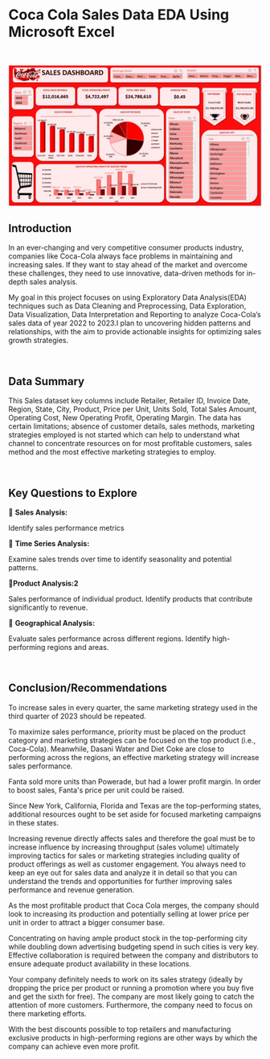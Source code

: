# Coca Cola Sales Data EDA Using Microsoft Excel
&nbsp;
  
![Coca_cola_Sales_Dashboard](CocaColashot.jpg)

## Introduction
In an ever-changing and very competitive consumer products industry, companies like Coca-Cola always face problems in maintaining and increasing sales. If they want to stay ahead of the market and overcome these challenges, they need to use innovative, data-driven methods for in-depth sales analysis.

My goal in this project focuses on using Exploratory Data Analysis(EDA) techniques such as Data Cleaning and Preprocessing, Data Exploration, Data Visualization, Data Interpretation and Reporting to analyze Coca-Cola’s sales data of year 2022 to 2023.I plan to uncovering hidden patterns and 
relationships, with the aim to provide actionable insights for optimizing sales growth strategies. 
&nbsp;
  
   &nbsp;
   
## Data Summary
This Sales dataset key columns include Retailer, Retailer ID, Invoice Date, Region, State, City, Product, Price per Unit, Units Sold, Total Sales Amount, Operating Cost, New Operating Profit, Operating Margin. The data has certain limitations; absence of customer details, sales methods, marketing strategies employed is not started which can help to understand what channel to concentrate resources on for most profitable customers, sales method and the most effective marketing strategies to employ.
&nbsp;
  
   &nbsp;
   
## Key Questions to Explore

📍 **Sales Analysis:**

Identify sales performance metrics


📍 **Time Series Analysis:**

Examine sales trends over time to identify seasonality and potential patterns.


📍**Product Analysis:2**

Sales performance of individual product.
Identify products that contribute significantly to revenue.


📍 **Geographical Analysis:**

Evaluate sales performance across different regions.
Identify high-performing regions and areas.
   &nbsp;
  
   &nbsp;

## Conclusion/Recommendations


To increase sales in every quarter, the same marketing strategy used in the third quarter of 2023 should be repeated.

To maximize sales performance, priority must be placed on the product category and marketing strategies can be focused on the top product (i.e., Coca-Cola). Meanwhile, Dasani Water and Diet Coke are close to performing across the regions, an effective marketing strategy will increase sales performance.

Fanta sold more units than Powerade, but had a lower profit margin. In order to boost sales, Fanta's price per unit could be raised.

Since New York, California, Florida and Texas are the top-performing states, additional resources ought to be set aside for focused marketing campaigns in these states.

Increasing revenue directly affects sales and therefore the goal must be to increase influence by increasing throughput (sales volume) ultimately improving tactics for sales or marketing strategies including quality of product offerings as well as customer engagement. You always need to keep an eye out for sales data and analyze it in detail so that you can understand the trends and opportunities for further improving sales performance and revenue generation.

As the most profitable product that Coca Cola merges, the company should look to increasing its production and potentially selling at lower price per unit in order to attract a bigger consumer base.

Concentrating on having ample product stock in the top-performing city while doubling down advertising budgeting spend in such cities is very key. Effective collaboration is required between the company and distributors to ensure adequate product availability in these locations.

Your company definitely needs to work on its sales strategy (ideally by dropping the price per product or running a promotion where you buy five and get the sixth for free). The company are most likely going to catch the attention of more customers. Furthermore, the company need to focus on there marketing efforts.


With the best discounts possible to top retailers and manufacturing exclusive products in high-performing regions are other ways by which the company can achieve even more profit.
